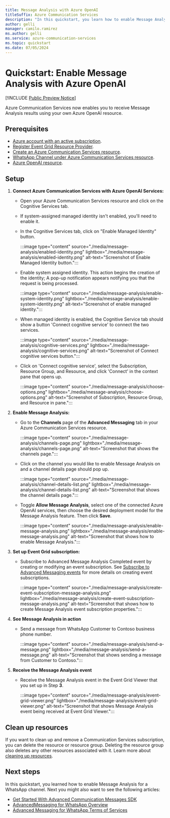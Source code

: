 ```yaml
---
title: Message Analysis with Azure OpenAI
titleSuffix: Azure Communication Services
description: "In this quickstart, you learn how to enable Message Analysis with Azure OpenAI"
author: gelli
manager: camilo.ramirez
ms.author: gelli
ms.service: azure-communication-services
ms.topic: quickstart 
ms.date: 07/05/2024
---
```


# Quickstart: Enable Message Analysis with Azure OpenAI

[!INCLUDE [Public Preview Notice](../../../includes/public-preview-include-document.md)]

Azure Communication Services now enables you to receive Message Analysis results using your own Azure OpenAI resource.

## Prerequisites

- [Azure account with an active subscription](https://azure.microsoft.com/free/?WT.mc_id=A261C142F).
- [Register Event Grid Resource Provider](../../sms/handle-sms-events.md#register-an-event-grid-resource-provider).
- [Create an Azure Communication Services resource](../../create-communication-resource.md).
- [WhatsApp Channel under Azure Communication Services resource](../whatsapp/connect-whatsapp-business-account.md).
- [Azure OpenAI resource](../../../../ai-services/openai/how-to/create-resource.md).

## Setup

1. **Connect Azure Communication Services with Azure OpenAI Services:**

   - Open your Azure Communication Services resource and click on the Cognitive Services tab.
   - If system-assigned managed identity isn't enabled, you'll need to enable it.
   - In the Cognitive Services tab, click on "Enable Managed Identity" button.
   
      :::image type="content" source="./media/message-analysis/enabled-identity.png" lightbox="./media/message-analysis/enabled-identity.png" alt-text="Screenshot of Enable Managed Identity button.":::

   - Enable system assigned identity. This action begins the creation of the identity; A pop-up notification appears notifying you that the request is being processed.
   
      :::image type="content" source="./media/message-analysis/enable-system-identity.png" lightbox="./media/message-analysis/enable-system-identity.png" alt-text="Screenshot of enable managed identity.":::

   
   - When managed identity is enabled, the Cognitive Service tab should show a button 'Connect cognitive service' to connect the two services.
   
      :::image type="content" source="./media/message-analysis/cognitive-services.png" lightbox="./media/message-analysis/cognitive-services.png" alt-text="Screenshot of Connect cognitive services button.":::

   - Click on 'Connect cognitive service', select the Subscription, Resource Group, and Resource, and click 'Connect' in the context pane that opens up.
   
      :::image type="content" source="./media/message-analysis/choose-options.png" lightbox="./media/message-analysis/choose-options.png" alt-text="Screenshot of Subscription, Resource Group, and Resource in pane.":::

2. **Enable Message Analysis:**
   - Go to the **Channels** page of the **Advanced Messaging** tab in your Azure Communication Services resource.

     :::image type="content" source="./media/message-analysis/channels-page.png" lightbox="./media/message-analysis/channels-page.png" alt-text="Screenshot that shows the channels page.":::
   

   - Click on the channel you would like to enable Message Analysis on and a channel details page should pop up.

     :::image type="content" source="./media/message-analysis/channel-details-list.png" lightbox="./media/message-analysis/channel-details-list.png" alt-text="Screenshot that shows the channel details page.":::


   - Toggle **Allow Message Analysis**, select one of the connected Azure OpenAI services, then choose the desired deployment model for the Message Analysis feature. Then click **Save**.

     :::image type="content" source="./media/message-analysis/enable-message-analysis.png" lightbox="./media/message-analysis/enable-message-analysis.png" alt-text="Screenshot that shows how to enable Message Analysis.":::


3. **Set up Event Grid subscription:**

   - Subscribe to Advanced Message Analysis Completed event by creating or modifying an event subscription. See [Subscribe to Advanced Messaging events](../whatsapp/handle-advanced-messaging-events.md#set-up-event-grid-viewer) for more details on creating event subscriptions.

      :::image type="content" source="./media/message-analysis/create-event-subscription-message-analysis.png" lightbox="./media/message-analysis/create-event-subscription-message-analysis.png" alt-text="Screenshot that shows how to create Message Analysis event subscription properties.":::
      
5. **See Message Analysis in action**
   - Send a message from WhatsApp Customer to Contoso business phone number.
   
      :::image type="content" source="./media/message-analysis/send-a-message.png" lightbox="./media/message-analysis/send-a-message.png" alt-text="Screenshot that shows sending a message from Customer to Contoso.":::

6. **Receive the Message Analysis event**
   - Receive the Message Analysis event in the Event Grid Viewer that you set up in Step **3**.

      :::image type="content" source="./media/message-analysis/event-grid-viewer.png" lightbox="./media/message-analysis/event-grid-viewer.png" alt-text="Screenshot that shows Message Analysis event being received at Event Grid Viewer.":::

## Clean up resources

If you want to clean up and remove a Communication Services subscription, you can delete the resource or resource group. Deleting the resource group also deletes any other resources associated with it. Learn more about [cleaning up resources](../../create-communication-resource.md#clean-up-resources).


## Next steps

In this quickstart, you learned how to enable Message Analysis for a WhatsApp channel. Next you might also want to see the following articles:

- [Get Started With Advanced Communication Messages SDK](./get-started.md)
- [AdvancedMessaging for WhatsApp Overview](../../../concepts/advanced-messaging/whatsapp/whatsapp-overview.md)
- [Advanced Messaging for WhatsApp Terms of Services](../../../concepts/advanced-messaging/whatsapp/whatsapp-terms-of-service.md)

